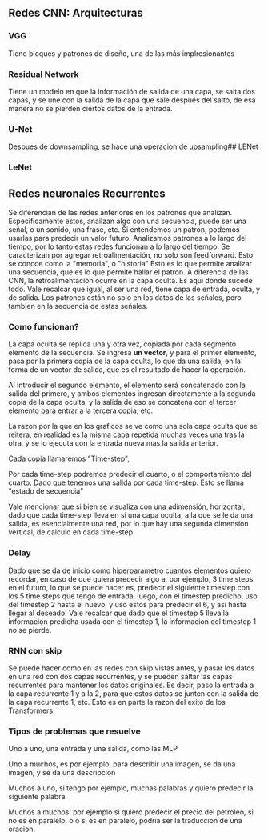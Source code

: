 ## Redes CNN: Arquitecturas
### VGG
Tiene bloques y patrones de diseño, una de las más implresionantes

### Residual Network

Tiene un modelo en que la información de salida de una capa, se salta dos capas, y se une con la salida de la capa que sale después del salto, de esa manera no se pierden ciertos datos de la entrada.

### U-Net
Despues de downsampling, se hace una operacion de upsampling## LENet

### LeNet


## Redes neuronales Recurrentes

Se diferencian de las redes anteriores en los patrones que analizan. Especificamente estos, anailzan algo con una secuencia, puede ser una señal, o un sonido, una frase, etc.
Si entendemos un patron, podemos usarlas para predecir un valor futuro. 
Analizamos patrones a lo largo del tiempo, por lo tanto estas redes funcionan a lo largo del tiempo.
Se caracterizan por agregar retroalimentación, no solo son feedforward. Esto se conoce como la "memoria", o "historia"
Esto es lo que permite analizar una secuencia, que es lo que permite hallar el patron.
A diferencia de las CNN, la retroalimentación ocurre en la capa oculta. Es aquí donde sucede todo. Vale recalcar que igual, al ser una red, tiene capa de entrada, oculta, y de salida.
Los patrones están no solo en los datos de las señales, pero tambien en la secuencia de estas señales.

### Como funcionan?

La capa oculta se replica una y otra vez, copiada por cada segmento elemento de la secuencia. 
Se ingresa **un vector**, y para el primer elemento, pasa por la primera copia de la capa oculta, lo que da una salida, en la forma de un vector de salida, que es el resultado de hacer la operación.

Al introducir el segundo elemento, el elemento será concatenado con la salida del primero, y ambos elementos ingresan directamente a la segunda copia de la capa oculta, y la salida de eso se concatena con el tercer elemento para entrar a la tercera copia, etc.

La razon por la que en los graficos se ve como una sola capa oculta que se reitera, en realidad es la misma capa repetida muchas veces una tras la otra, y se lo ejecuta con la entrada nueva mas la salida anterior.

Cada copia llamaremos "Time-step", 

Por cada time-step podremos predecir el cuarto, o el comportamiento del cuarto. Dado que tenemos una salida por cada time-step. Esto se llama "estado de secuencia"

Vale mencionar que si bien se visualiza con una adimensión, horizontal, dado que cada time-step lleva en si una capa oculta, a la que se le da una salida, es esencialmente una red, por lo que hay una segunda dimension vertical, de calculo en cada time-step

### Delay

Dado que se da de inicio como hiperparametro cuantos elementos quiero recordar, en caso de que quiera predecir algo a, por ejemplo, 3 time steps en el futuro, lo que se puede hacer es, predecir el siguiente timestep con los 5 time steps que tengo de entrada, luego, con el timestep predicho, uso del timestep 2 hasta el nuevo, y uso estos para predecir el 6, y asi hasta llegar al deseado.
Vale recalcar que dado que el timestep 5 lleva la informacion predicha usada con el timestep 1, la informacion del timestep 1 no se pierde.

### RNN con skip

Se puede hacer como en las redes con skip vistas antes, y pasar los datos en una red con dos capas recurrentes, y se pueden saltar las capas recurrentes para mantener los datos originales. Es decir, paso la entrada a la capa recurrente 1 y a la 2, para que estos datos se junten con la salida de la capa recurrente 1, etc. Esto es en parte la razon del exito de los Transformers

### Tipos de problemas que resuelve

Uno a uno, una entrada y una salida, como las MLP

Uno a muchos, es por ejemplo, para describir una imagen, se da una imagen, y se da una descripcion

Muchos a uno, si tengo por ejemplo, muchas palabras y quiero predecir la siguiente palabra

Muchos a muchos: por ejemplo si quiero predecir el precio del petroleo, si no es en paralelo, o o si es en paralelo, podria ser la traduccion de una oracion.